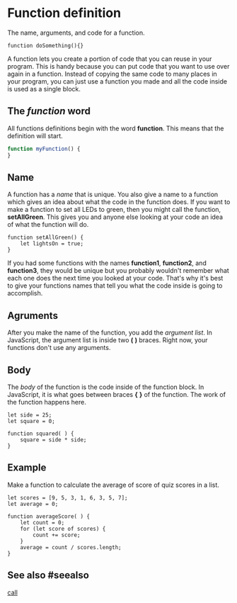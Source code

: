 # Function definition

The name, arguments, and code for a function.

```block
function doSomething(){}
```

A function lets you create a portion of code that you can reuse in your program. This is handy because
you can put code that you want to use over again in a function. Instead of copying the same code to many
places in your program, you can just use a function you made and all the code inside is used as a single
block.

## The _function_ word

All functions definitions begin with the word **function**. This means that the definition will start.

```typescript
function myFunction() {
}
```

## Name

A function has a _name_ that is unique. You also give a name to a function which gives an idea about what
the code in the function does. If you want to make a function to set all LEDs to green, then you might call
the function, **setAllGreen**. This gives you and anyone else looking at your code an idea of what
the function will do.

```block
function setAllGreen() {
    let lightsOn = true;
}
```
If you had some functions with the names **function1**, **function2**, and **function3**, they would be unique but
you probably wouldn't remember what each one does the next time you looked at your code. That's why it's
best to give your functions names that tell you what the code inside is going to accomplish.

## Agruments

After you make the name of the function, you add the _argument list_. In JavaScript, the argument list is inside two **(** **)** braces. Right now, your functions don't use any arguments.

## Body

The _body_ of the function is the code inside of the function block. In JavaScript, it is what goes between braces **{** **}** of the function. The work of the function happens here.

```blocks
let side = 25;
let square = 0;

function squared( ) {
    square = side * side;
}
```

## Example

Make a function to calculate the average of score of quiz scores in a list.

```blocks
let scores = [9, 5, 3, 1, 6, 3, 5, 7];
let average = 0;

function averageScore( ) {
    let count = 0;
    for (let score of scores) {
        count += score;
    }
    average = count / scores.length;
}
```

## See also #seealso
 
[call](/types/function/call)